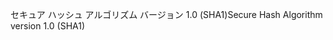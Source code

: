 <span data-ttu-id="1a556-101">セキュア ハッシュ アルゴリズム バージョン 1.0 (SHA1)</span><span class="sxs-lookup"><span data-stu-id="1a556-101">Secure Hash Algorithm version 1.0 (SHA1)</span></span>